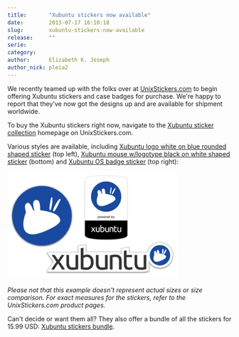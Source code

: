 ```yaml
---
title:       "Xubuntu stickers now available"
date:        2013-07-17 16:10:18
slug:        xubuntu-stickers-now-available
release:     ""
serie:       
category:    
author:      Elizabeth K. Joseph
author_nick: pleia2
---
```


We recently teamed up with the folks over at [UnixStickers.com](http://www.unixstickers.com) to begin offering Xubuntu stickers and case badges for purchase. We're happy to report that they've now got the designs up and are available for shipment worldwide.

To buy the Xubuntu stickers right now, navigate to the [Xubuntu sticker collection](http://www.unixstickers.com/xubuntu) homepage on UnixStickers.com.

Various styles are available, including [Xubuntu logo white on blue rounded shaped sticker](http://www.unixstickers.com/xubuntu/xubuntu-linux-blue-rounded-shaped-sticker) (top left), [Xubuntu mouse w/logotype black on white shaped sticker](http://www.unixstickers.com/xubuntu/xubuntu-linux-white-logo-with-type-shaped-sticker) (bottom) and [Xubuntu OS badge sticker](http://www.unixstickers.com/xubuntu/xubuntu-linux-os-badge-sticker) (top right):

![](/assets/articles/2013/xubuntu-unixstickers-examples.png "Xubuntu sticker examples (unixstickers.com)")

*Please not that this example doesn't represent actual sizes or size comparison. For exact measures for the stickers, refer to the UnixStickers.com product pages.*

Can't decide or want them all? They also offer a bundle of all the stickers for 15.99 USD: [Xubuntu stickers bundle](http://www.unixstickers.com/xubuntu?product_id=221).
